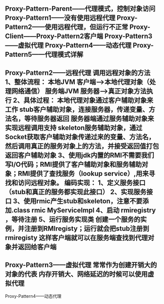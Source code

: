 Proxy-Pattern-Parent——代理模式，控制对象访问
Proxy-Pattern1——没有使用远程代理
Proxy-Pattern2——使用远程代理，但运行不正常
Proxy-Client——Proxy-Pattern2客户端
Proxy-Pattern3——虚拟代理
Proxy-Pattern4——动态代理
Proxy-Pattern5——代理模式详解
--------------------------------------------------------------------------------------------------------------------------------
Proxy-Pattern2——远程代理
调用远程对象的方法
1、整体流程：
本地JVM
客户端——>本地代理对象（处理网络通信）
服务端JVM
服务器——>真正对象方法执行
2、具体过程：
本地代理对象通过客户辅助对象来工作
stub客户辅助对象，连接服务器，传递变量、方法名，等待服务器返回
服务器端通过服务辅助对象来实现远程调用支持
skeleton服务辅助对象，通过Socket获取客户辅助对象传递过来的变量、方法名，然后调用真正的服务对象上的方法，并接受返回值打包返回客户辅助对象
3、使用jdk内置的RMI不需要我们写I/O代码；RMI提供了客户辅助对象和服务辅助对象；RMI提供了查找服务（lookup service）,用来寻找和访问远程对象。
编码实现：
1、定义服务接口（stub和真正的服务都实现此接口）
2、实现服务接口
3、使用rmic产生stub和skeleton，注意不要添加.class
rmic MyServiceImpl
4、启动 rmiregistry ，等待注册
5、运行服务实现类
创建一个服务的实例，并注册到RMIregisty；运行就会把stub注册到rmiregisty
这样客户端就可以在服务端查找到代理对象并返回给客户端
--------------------------------------------------------------------------------------------------------------------------------
Proxy-Pattern3——虚拟代理
常常作为创建开销大的对象的代表
内存开销大、网络延迟的时候可以使用虚拟代理
--------------------------------------------------------------------------------------------------------------------------------
Proxy-Pattern4——动态代理